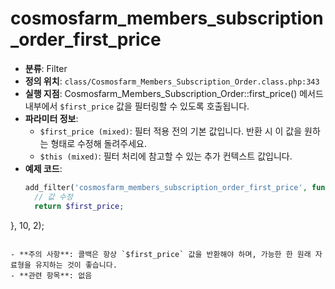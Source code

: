 # cosmosfarm_members_subscription_order_first_price

- **분류**: Filter
- **정의 위치**: `class/Cosmosfarm_Members_Subscription_Order.class.php:343`
- **실행 지점**: Cosmosfarm_Members_Subscription_Order::first_price() 메서드 내부에서 `$first_price` 값을 필터링할 수 있도록 호출됩니다.
- **파라미터 정보**:
  - `$first_price (mixed)`: 필터 적용 전의 기본 값입니다. 반환 시 이 값을 원하는 형태로 수정해 돌려주세요.
  - `$this (mixed)`: 필터 처리에 참고할 수 있는 추가 컨텍스트 값입니다.
- **예제 코드**:
  ```php
  add_filter('cosmosfarm_members_subscription_order_first_price', function($first_price, $this) {
    // 값 수정
    return $first_price;
}, 10, 2);
  ```

- **주의 사항**: 콜백은 항상 `$first_price` 값을 반환해야 하며, 가능한 한 원래 자료형을 유지하는 것이 좋습니다.
- **관련 항목**: 없음
